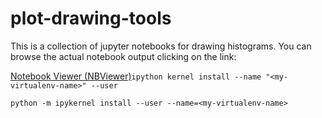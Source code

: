 # plot-drawing-tools

This is a collection of jupyter notebooks for drawing histograms.
You can browse the actual notebook output clicking on the link:

[Notebook Viewer (NBViewer)](https://nbviewer.jupyter.org/github/cerminar/plot-drawing-tools/tree/v148/)`ipython kernel install --name "<my-virtualenv-name>" --user`

`python -m ipykernel install --user --name=<my-virtualenv-name>`

